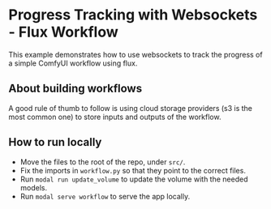# Progress Tracking with Websockets - Flux Workflow

This example demonstrates how to use websockets to track the progress of a simple ComfyUI workflow using flux.

## About building workflows

A good rule of thumb to follow is using cloud storage providers (s3 is the most common one) to store inputs and outputs of the workflow.

## How to run locally

- Move the files to the root of the repo, under `src/`.
- Fix the imports in `workflow.py` so that they point to the correct files.
- Run `modal run update_volume` to update the volume with the needed models.
- Run `modal serve workflow` to serve the app locally.
